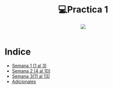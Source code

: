 <h1 align="center"> 💻Practica 1</h1>
<div align="center">
<img src="https://media.giphy.com/media/ukMiDlCmdv2og/giphy.gif?cid=ecf05e4724nglpc52qob2wzy61tla3htfbbmbdoos07dfsni&rid=giphy.gif&ct=g"/>
 </div>
<br>

Indice
=================

   * [Semana 1 (1 al 3)](#recorrer_una_lista)
   * [Semana 2 (4 al 10)](#buscar_un_elemento_en_una_lista)
   * [Semana 3(11 al 13)](#crear_una_lista_vacia)
   * [Adicionales](#agregar_un_elemento_al_principio_de_la_lista)

